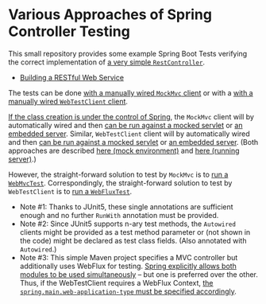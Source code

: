 # Various Approaches of Spring Controller Testing

This small repository provides some example Spring Boot Tests verifying the correct implementation of [a very simple `RestController`](./src/main/java/de/informaticum/HelloWorldController.java).

- [Building a RESTful Web Service](https://spring.io/guides/gs/rest-service/)

The tests can be done [with a manually wired `MockMvc` client](./src/test/java/de/informaticum/HelloWorldControllerWithManualMockMvcTest.java) or with a [with a manually wired `WebTestClient` client](./src/test/java/de/informaticum/HelloWorldControllerWithManualWebTestClientTest.java).

[If the class creation is under the control of Spring](https://docs.spring.io/spring-boot/docs/current/reference/html/spring-boot-features.html#boot-features-testing-spring-boot-applications), the `MockMvc` client will by automatically wired and then [can be run against a mocked servlet](./src/test/java/de/informaticum/HelloWorldControllerAutoConfigureMockMvcWithMockedServerTest.java) or [an embedded server](./src/test/java/de/informaticum/HelloWorldControllerAutoConfigureMockMvcWithEmbeddedServerTest.java).
Similar, `WebTestClient` client will by automatically wired and then [can be run against a mocked servlet](./src/test/java/de/informaticum/HelloWorldControllerAutoConfigureWebTestClientWithMockedServerTest.java) or [an embedded server](./src/test/java/de/informaticum/HelloWorldControllerAutoConfigureWebTestClientWithEmbeddedServerTest.java). (Both approaches are described [here (mock environment)](https://docs.spring.io/spring-boot/docs/current/reference/html/spring-boot-features.html#boot-features-testing-spring-boot-applications-testing-with-mock-environment) and [here (running server)](https://docs.spring.io/spring-boot/docs/current/reference/html/spring-boot-features.html#boot-features-testing-spring-boot-applications-testing-with-running-server).)

However, the straight-forward solution to test by `MockMvc` is to [run a `WebMvcTest`](./src/test/java/de/informaticum/HelloWorldControllerWebMvcTest.java).
Correspondingly, the straight-forward solution to test by `WebTestClient` is to [run a `WebFluxTest`](./src/test/java/de/informaticum/HelloWorldControllerWebFluxTest.java).

- Note #1: Thanks to JUnit5, these single annotations are sufficient enough and no further `RunWith` annotation must be provided.
- Note #2: Since JUnit5 supports n-ary test methods, the `Autowired` clients might be provided as a test method parameter or (not shown in the code) might be declared as test class fields. (Also annotated with `Autowired`.)
- Note #3: This simple Maven project specifies a MVC controller but additionally uses WebFlux for testing.
[Spring explicitly allows both modules to be used simultaneously](https://docs.spring.io/spring-boot/docs/current/reference/html/spring-boot-features.html#boot-features-webflux ) – but one is preferred over the other.
Thus, if the WebTestClient requires a WebFlux Context, [the `spring.main.web-application-type` must be specified accordingly](https://docs.spring.io/spring-boot/docs/current/reference/html/spring-boot-features.html#boot-features-testing-spring-boot-applications-detecting-web-app-type).
